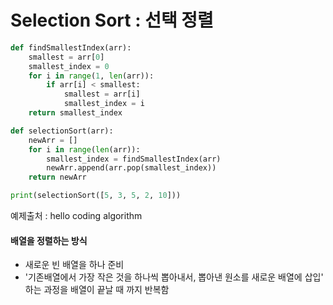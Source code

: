 # Selection Sort : 선택 정렬

```python
def findSmallestIndex(arr):
    smallest = arr[0]
    smallest_index = 0
    for i in range(1, len(arr)):
        if arr[i] < smallest:
            smallest = arr[i]
            smallest_index = i
    return smallest_index

def selectionSort(arr):
    newArr = []
    for i in range(len(arr)):
        smallest_index = findSmallestIndex(arr)
        newArr.append(arr.pop(smallest_index))
    return newArr

print(selectionSort([5, 3, 5, 2, 10]))
```

예제출처 : hello coding algorithm



#### 배열을 정렬하는 방식

- 새로운 빈 배열을 하나 준비
- '기존배열에서 가장 작은 것을 하나씩 뽑아내서, 뽑아낸 원소를 새로운 배열에 삽입' 하는 과정을 배열이 끝날 때 까지 반복함

